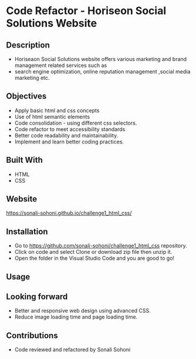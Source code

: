 # Code Refactor - Horiseon Social Solutions Website

## Description
* Horiseaon Social Solutions website offers various marketing and brand management related services such as
* search engine optimization, online reputation management ,social media marketing etc.

## Objectives
* Apply basic html and css concepts
* Use of html semantic elements
* Code consolidation - using different css selectors.
* Code refactor to meet accessibility standards
* Better code readability and maintainability.
* Implement and learn better coding practices.  

## Built With
* HTML
* CSS

## Website 
https://sonali-sohoni.github.io/challenge1_html_css/

## Installation
* Go to https://github.com/sonali-sohoni/challenge1_html_css repository.
* Click on code and select Clone or download zip file then unzip it.
* Open the folder in the Visual Studio Code and you are good to go!

## Usage

## Looking forward
* Better and responsive web design using advanced CSS.
*  Reduce image loading time and page loading time.
   
## Contributions
*  Code reviewed and refactored by Sonali Sohoni





